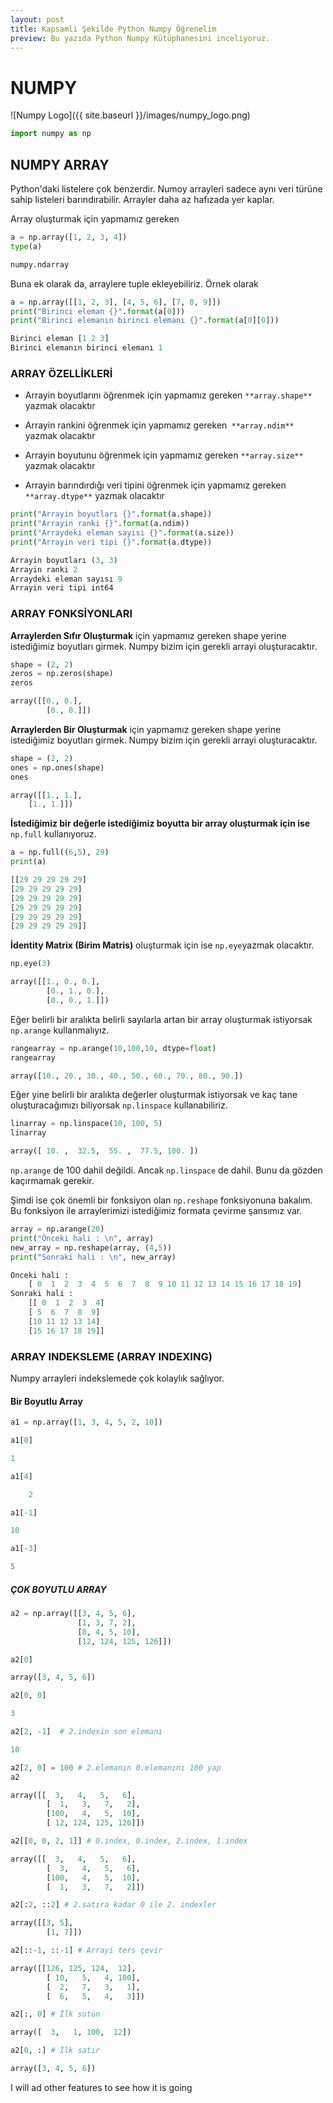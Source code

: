 ```yaml
---
layout: post
title: Kapsamli Şekilde Python Numpy Öğrenelim
preview: Bu yazıda Python Numpy Kütüphanesini inceliyoruz. 
---
```

# NUMPY 

![Numpy Logo]({{ site.baseurl }}/images/numpy_logo.png)
```python
import numpy as np
```

## NUMPY ARRAY

Python'daki listelere çok benzerdir. Numoy arrayleri sadece aynı veri türüne sahip listeleri barındırabilir. Arrayler daha az hafızada yer kaplar.

Array oluşturmak için yapmamız gereken


```python
a = np.array([1, 2, 3, 4])
type(a)
```

```python
numpy.ndarray
```


Buna ek olarak da, arraylere tuple ekleyebiliriz. Örnek olarak


```python
a = np.array([[1, 2, 3], [4, 5, 6], [7, 8, 9]])
print("Birinci eleman {}".format(a[0]))
print("Birinci elemanın birinci elemanı {}".format(a[0][0]))
```

```python
Birinci eleman [1 2 3]
Birinci elemanın birinci elemanı 1
```

### ARRAY ÖZELLİKLERİ



*   Arrayin boyutlarını öğrenmek için yapmamız gereken `**array.shape**` yazmak olacaktır

* Arrayin rankini öğrenmek için yapmamız gereken` **array.ndim**` yazmak olacaktır

* Arrayin boyutunu öğrenmek için yapmamız gereken `**array.size**` yazmak olacaktır

* Arrayin barındırdığı veri tipini  öğrenmek için yapmamız gereken `**array.dtype**` yazmak olacaktır



```python
print("Arrayin boyutları {}".format(a.shape))
print("Arrayin ranki {}".format(a.ndim))
print("Arraydeki eleman sayısı {}".format(a.size))
print("Arrayin veri tipi {}".format(a.dtype))
```
```python
Arrayin boyutları (3, 3)
Arrayin ranki 2
Arraydeki eleman sayısı 9
Arrayin veri tipi int64
```

### ARRAY FONKSİYONLARI

**Arraylerden Sıfır Oluşturmak** için yapmamız gereken shape yerine istediğimiz boyutları girmek. Numpy bizim için gerekli arrayi oluşturacaktır. 


```python
shape = (2, 2)
zeros = np.zeros(shape)
zeros
```

```python
array([[0., 0.],
        [0., 0.]])
```


**Arraylerden Bir Oluşturmak** için yapmamız gereken shape yerine istediğimiz boyutları girmek. Numpy bizim için gerekli arrayi oluşturacaktır. 


```python
shape = (2, 2)
ones = np.ones(shape)
ones
```

```python
array([[1., 1.],
    [1., 1.]])
```


**İstediğimiz bir değerle istediğimiz boyutta bir array oluşturmak için ise** `np.full` kullanıyoruz.




```python
a = np.full((6,5), 29) 
print(a)
```

```python
[[29 29 29 29 29]
[29 29 29 29 29]
[29 29 29 29 29]
[29 29 29 29 29]
[29 29 29 29 29]
[29 29 29 29 29]]
```

**İdentity Matrix (Birim Matris)** oluşturmak için ise `np.eye`yazmak olacaktır.


```python
np.eye(3)
```

```python
array([[1., 0., 0.],
        [0., 1., 0.],
        [0., 0., 1.]])
```

Eğer belirli bir aralıkta belirli sayılarla artan bir array oluşturmak istiyorsak `np.arange` kullanmalıyız.


```python
rangearray = np.arange(10,100,10, dtype=float)
rangearray
```

```python
array([10., 20., 30., 40., 50., 60., 70., 80., 90.])
```


Eğer yine belirli bir aralıkta değerler oluşturmak istiyorsak ve kaç tane oluşturacağımızı biliyorsak `np.linspace` kullanabiliriz.


```python
linarray = np.linspace(10, 100, 5) 
linarray
```


```python
array([ 10. ,  32.5,  55. ,  77.5, 100. ])
```


`np.arange` de 100 dahil değildi. Ancak `np.linspace` de dahil. Bunu da gözden kaçırmamak gerekir. 

Şimdi ise çok önemli bir fonksiyon olan `np.reshape` fonksiyonuna bakalım. Bu fonksiyon ile arraylerimizi istediğimiz formata çevirme şansımız var.


```python
array = np.arange(20)
print("Önceki hali : \n", array)
new_array = np.reshape(array, (4,5))
print("Sonraki hali : \n", new_array)
```

```python
Önceki hali : 
    [ 0  1  2  3  4  5  6  7  8  9 10 11 12 13 14 15 16 17 18 19]
Sonraki hali : 
    [[ 0  1  2  3  4]
    [ 5  6  7  8  9]
    [10 11 12 13 14]
    [15 16 17 18 19]]
```



    

### ARRAY INDEKSLEME (ARRAY INDEXING)

Numpy arrayleri indekslemede çok kolaylık sağlıyor. 

#### Bir Boyutlu Array


```python
a1 = np.array([1, 3, 4, 5, 2, 10])
```


```python
a1[0]
```


```python
1
```



```python
a1[4]
```

```python
    2
```

```python
a1[-1]
```

```python
10
```


```python
a1[-3]
```

```python
5
```


##### ÇOK BOYUTLU ARRAY


```python
a2 = np.array([[3, 4, 5, 6],
               [1, 3, 7, 2],
               [8, 4, 5, 10],
               [12, 124, 125, 126]])
```

```python
a2[0]
```


```python
array([3, 4, 5, 6])
```

```python
a2[0, 0]
```


```python
3
```





```python
a2[2, -1]  # 2.indexin son elemanı
```
```python
10
```

```python
a2[2, 0] = 100 # 2.elemanın 0.elemanını 100 yap
a2
```

```python
array([[  3,   4,   5,   6],
        [  1,   3,   7,   2],
        [100,   4,   5,  10],
        [ 12, 124, 125, 126]])
```



```python
a2[[0, 0, 2, 1]] # 0.index, 0.index, 2.index, 1.index
```


```python
array([[  3,   4,   5,   6],
        [  3,   4,   5,   6],
        [100,   4,   5,  10],
        [  1,   3,   7,   2]])
```






```python
a2[:2, ::2] # 2.satıra kadar 0 ile 2. indexler
```


```python
array([[3, 5],
        [1, 7]])
```

```python
a2[::-1, ::-1] # Arrayi ters çevir
```

```python
array([[126, 125, 124,  12],
        [ 10,   5,   4, 100],
        [  2,   7,   3,   1],
        [  6,   5,   4,   3]])
```


```python
a2[:, 0] # İlk sutün
```


```python
array([  3,   1, 100,  12])
```

```python
a2[0, :] # İlk satır
```

```python
array([3, 4, 5, 6])
```

I will ad other features to see how it is going